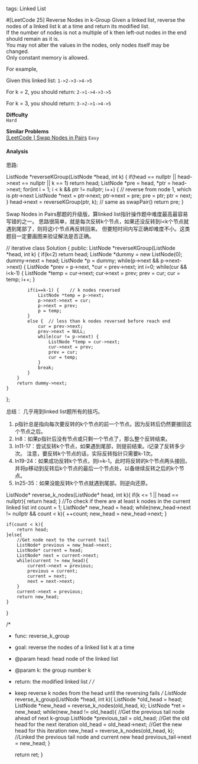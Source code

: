 tags: Linked List

#[LeetCode 25] Reverse Nodes in k-Group
Given a linked list, reverse the nodes of a linked list k at a time and return its modified list.  
If the number of nodes is not a multiple of k then left-out nodes in the end should remain as it is.  
You may not alter the values in the nodes, only nodes itself may be changed.  
Only constant memory is allowed.

For example,

Given this linked list: `1->2->3->4->5`

For k = 2, you should return: `2->1->4->3->5`

For k = 3, you should return: `3->2->1->4->5`


**Diffculty**  
`Hard`

**Similar Problems**  
[[LeetCode ] Swap Nodes in Pairs]() `Easy`


#### Analysis


思路:


ListNode *reverseKGroup(ListNode *head, int k) {
    if(head == nullptr || head->next == nullptr || k == 1) return head;
    ListNode *pre = head, *ptr = head->next;
    for(int i = 1; i < k && ptr != nullptr; i++) { // reverse from node 1, which is ptr->next
        ListNode *next = ptr->next;
        ptr->next = pre;
        pre = ptr;
        ptr = next;
    }
    head->next = reverseKGroup(ptr, k); // same as swapPair()
    return pre;
}


Swap Nodes in Pairs那题的升级版，算linked list指针操作题中难度最高最容易写错的之一。
思路很简单，就是每次反转k个节点，如果还没反转到i<k个节点就遇到尾部了，则将这i个节点再反转回来。
但要短时间内写正确却难度不小。这类题目一定要画图来验证解法是否正确。

// iterative
class Solution {
public:
    ListNode *reverseKGroup(ListNode *head, int k) {
        if(k<2) return head;
        ListNode *dummy = new ListNode(0);
        dummy->next = head;
        ListNode *p = dummy;
        while(p->next && p->next->next) {
            ListNode *prev = p->next, *cur = prev->next;
            int i=0;
            while(cur && i<k-1) {
                ListNode *temp = cur->next;
                cur->next = prev;
                prev = cur;
                cur = temp;
                i++;
            }

            if(i==k-1) {    // k nodes reversed
                ListNode *temp = p->next;
                p->next->next = cur;
                p->next = prev;
                p = temp;
            }
            else {  // less than k nodes reversed before reach end
                cur = prev->next;
                prev->next = NULL;
                while(cur != p->next) {
                    ListNode *temp = cur->next;
                    cur->next = prev;
                    prev = cur;
                    cur = temp;
                }
                break;
            }
        }
        return dummy->next;
    }
};

总结：
几乎用到linked list题所有的技巧。
1. p指针总是指向每次要反转的k个节点的前一个节点。因为反转后仍然要接回这个节点之后。
2. ln8：如果p指针后没有节点或只剩一个节点了，那么整个反转结束。
3. ln11-17：尝试反转k个节点，如果遇到尾部，则提前结束。i记录了反转多少次。
	注意，要反转k个节点的话，实际反转指针只需要k-1次。
4. ln19-24：如果成功反转k个节点，则i=k-1。此时将反转的k个节点两头接回，
	并将p移动到反转后k个节点的最后一个节点处，以备继续反转之后的k个节点。
5. ln25-35：如果没能反转k个节点就遇到尾部。则逆向还原。

ListNode* reverse_k_nodes(ListNode* head, int k){
    if(k <= 1 || head == nullptr){
        return head;
    }
    //To check if there are at least k nodes in the current linked list
    int count = 1;
    ListNode* new_head = head;
    while(new_head->next != nullptr && count < k){
        ++count;
        new_head = new_head->next;
    }

    if(count < k){
        return head;
    }else{
        //Get node next to the current tail
        ListNode* previous = new_head->next;
        ListNode* current = head;
        ListNode* next = current->next;
        while(current != new_head){
            current->next = previous;
            previous = current;
            current = next;
            next = next->next;
        }
        current->next = previous;
        return new_head;
    }
}

/*
 * func: reverse_k_group
 * goal: reverse the nodes of a linked list k at a time
 * @param head: head node of the linked list
 * @param k: the group number k
 * return: the modified linked list
 */
/*
 * keep reverse k nodes from the head until the reversing fails
 */
ListNode* reverse_k_group(ListNode *head, int k){
    ListNode *old_head = head;
    ListNode *new_head = reverse_k_nodes(old_head, k);
    ListNode *ret = new_head;
    while(new_head != old_head){
        //Get the previous tail node ahead of next k-group
        ListNode *previous_tail = old_head;
        //Get the old head for the next iteration
        old_head = old_head->next;
        //Get the new head for this iteration
        new_head = reverse_k_nodes(old_head, k);
        //Linked the previous tail node and current new head
        previous_tail->next = new_head;
    }

    return ret;
}